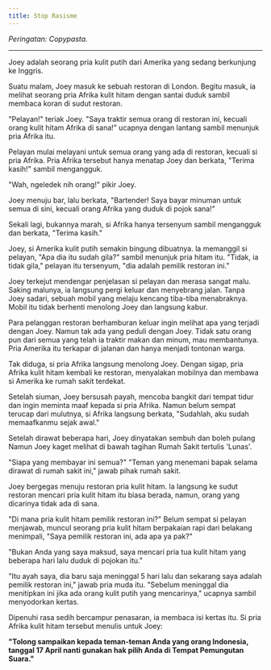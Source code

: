 ```yaml
---
title: Stop Rasisme
---
```


*Peringatan: Copypasta.*

---

Joey adalah seorang pria kulit putih dari Amerika yang sedang berkunjung ke Inggris.

Suatu malam, Joey masuk ke sebuah restoran di London. Begitu masuk, ia melihat seorang pria Afrika kulit hitam dengan santai duduk sambil membaca koran di sudut restoran.

"Pelayan!" teriak Joey. "Saya traktir semua orang di restoran ini, kecuali orang kulit hitam Afrika di sana!" ucapnya dengan lantang sambil menunjuk pria Afrika itu.

Pelayan mulai melayani untuk semua orang yang ada di restoran, kecuali si pria Afrika. Pria Afrika tersebut hanya menatap Joey dan berkata, "Terima kasih!" sambil mengangguk.

"Wah, ngeledek nih orang!" pikir Joey.

Joey menuju bar, lalu berkata, "Bartender! Saya bayar minuman untuk semua di sini, kecuali orang Afrika yang duduk di pojok sana!"

Sekali lagi, bukannya marah, si Afrika hanya tersenyum sambil mengangguk dan berkata, "Terima kasih."

Joey, si Amerika kulit putih semakin bingung dibuatnya. la memanggil si pelayan, "Apa dia itu sudah gila?" sambil menunjuk pria hitam itu. "Tidak, ia tidak gila," pelayan itu tersenyum, "dia adalah pemilik restoran ini."

Joey terkejut mendengar penjelasan si pelayan dan merasa sangat malu. Saking malunya, ia langsung pergi keluar dan menyebrang jalan. Tanpa Joey sadari, sebuah mobil yang melaju kencang tiba-tiba menabraknya. Mobil itu tidak berhenti menolong Joey dan langsung kabur.

Para pelanggan restoran berhamburan keluar ingin melihat apa yang terjadi dengan Joey. Namun tak ada yang peduli dengan Joey. Tidak satu orang pun dari semua yang telah ia traktir makan dan minum, mau membantunya. Pria Amerika itu terkapar di jalanan dan hanya menjadi tontonan warga.

Tak diduga, si pria Afrika langsung menolong Joey. Dengan sigap, pria Afrika kulit hitam kembali ke restoran, menyalakan mobilnya dan membawa si Amerika ke rumah sakit terdekat.

Setelah siuman, Joey bersusah payah, mencoba bangkit dari tempat tidur dan ingin meminta maaf kepada si pria Afrika. Namun belum sempat terucap dari mulutnya, si Afrika langsung berkata, "Sudahlah, aku sudah memaafkanmu sejak awal."

Setelah dirawat beberapa hari, Joey dinyatakan sembuh dan boleh pulang Namun Joey kaget melihat di bawah tagihan Rumah Sakit tertulis 'Lunas'.

"Siapa yang membayar ini semua?" "Teman yang menemani bapak selama dirawat di rumah sakit ini," jawab pihak rumah sakit.

Joey bergegas menuju restoran pria kulit hitam. la langsung ke sudut restoran mencari pria kulit hitam itu biasa berada, namun, orang yang dicarinya tidak ada di sana.

"Di mana pria kulit hitam pemilik restoran ini?" Belum sempat si pelayan menjawab, muncul seorang pria kulit hitam berpakaian rapi dari belakang menimpali, "Saya pemilik restoran ini, ada apa ya pak?"

"Bukan Anda yang saya maksud, saya mencari pria tua kulit hitam yang beberapa hari lalu duduk di pojokan itu."

"Itu ayah saya, dia baru saja meninggal 5 hari lalu dan sekarang saya adalah pemilik restoran ini," jawab pria muda itu. "Sebelum meninggal dia menitipkan ini jika ada orang kulit putih yang mencarinya," ucapnya sambil menyodorkan kertas.

Dipenuhi rasa sedih bercampur penasaran, ia membaca isi kertas itu. Si pria Afrika kulit hitam tersebut menulis untuk Joey:

**"Tolong sampaikan kepada teman-teman Anda yang orang Indonesia, tanggal 17 April nanti gunakan hak pilih Anda di Tempat Pemungutan Suara."**
